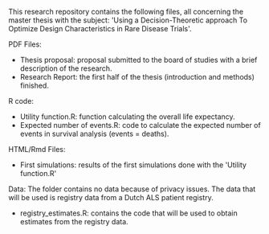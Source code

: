 This research repository contains the following files, all concerning the master thesis with the subject:
'Using a Decision-Theoretic approach To Optimize Design Characteristics in Rare Disease Trials'. 


PDF Files:
- Thesis proposal: proposal submitted to the board of studies with a brief description of the research.
- Research Report: the first half of the thesis (introduction and methods) finished.

R code:
- Utility function.R: function calculating the overall life expectancy. 
- Expected number of events.R: code to calculate the expected number of events in survival analysis (events = deaths).

HTML/Rmd Files:
- First simulations: results of the first simulations done with the 'Utility function.R'

Data:
The folder contains no data because of privacy issues. 
The data that will be used is registry data from a Dutch ALS patient registry.
- registry_estimates.R: contains the code that will be used to obtain estimates from the registry data.  

